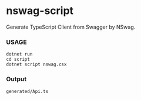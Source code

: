 # nswag-script

Generate TypeScript Client from Swagger by NSwag. 

### USAGE
```
dotnet run
cd script
dotnet script nswag.csx
```

### Output
`generated/Api.ts`